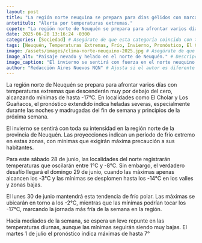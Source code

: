 ```yaml
---
layout: post
title: "La región norte neuquina se prepara para días gélidos con marcas de hasta 17 grados bajo cero."
antetitulo: "Alerta por temperaturas extremas."
copete: "La región norte de Neuquén se prepara para afrontar varios días con temperaturas extremas que descenderán muy por debajo del cero, alcanzando mínimas de hasta -17°C. En localidades como El Cholar y Guanacos, el pronóstico extendido indica heladas severas, especialmente durante las noches y madrugadas del fin de semana y principios de la próxima semana."
date: 2025-06-28 13:16:24 -0300
categories: [Sociedad] # Asegúrate de que esta categoría coincida con tu sección "Sociedad"
tags: [Neuquén, Temperaturas Extremas, Frío, Invierno, Pronóstico, El Cholar, Guanacos, Alerta]
image: /assets/images/clima-norte-neuquino-2025.jpg # Asegúrate de que esta sea la ruta correcta a tu imagen. Considera 400px de ancho por 225px de alto (proporción 16:9). [cite: 2025-06-07]
image_alt: "Paisaje nevado y helado en el norte de Neuquén." # Descripción de la imagen para accesibilidad
image_caption: "El invierno se sentirá con fuerza en el norte neuquino." # Leyenda para la imagen
author: "Redacción Aires Nuevos NQN" # Ajusta si el autor es diferente
---
```


La región norte de Neuquén se prepara para afrontar varios días con temperaturas extremas que descenderán muy por debajo del cero, alcanzando mínimas de hasta -17°C. En localidades como El Cholar y Los Guañacos, el pronóstico extendido indica heladas severas, especialmente durante las noches y madrugadas del fin de semana y principios de la próxima semana.

El invierno se sentirá con toda su intensidad en la región norte de la provincia de Neuquén. Las proyecciones indican un período de frío extremo en estas zonas, con mínimas que exigirán máxima precaución a sus habitantes.

Para este sábado 28 de junio, las localidades del norte registrarán temperaturas que oscilarán entre 1°C y -8°C. Sin embargo, el verdadero desafío llegará el domingo 29 de junio, cuando las máximas apenas alcancen los -3°C y las mínimas se desplomen hasta los -14°C en los valles y zonas bajas.

El lunes 30 de junio mantendrá esta tendencia de frío polar. Las máximas se ubicarán en torno a los -2°C, mientras que las mínimas podrían tocar los -17°C, marcando la jornada más fría de la semana en la región.

Hacia mediados de la semana, se espera un leve repunte en las temperaturas diurnas, aunque las mínimas seguirán siendo muy bajas. El martes 1 de julio el pronóstico indica máximas de hasta 7°